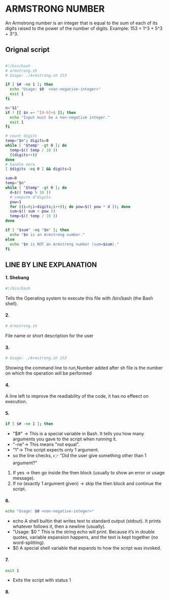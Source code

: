 # ARMSTRONG NUMBER 
An Armstrong number is an integer that is equal to the sum of each of its digits raised to the power of the number of digits. Example: 153 = 1^3 + 5^3 + 3^3.
## Orignal script 
```bash

#!/bin/bash
# armstrong.sh
# Usage: ./Armstrong.sh 153

if [ $# -ne 1 ]; then
  echo "Usage: $0  <non-negative-integer>"
  exit 1
fi

n="$1"
if ! [[ $n =~ ^[0-9]+$ ]]; then
  echo "Input must be a non-negative integer."
  exit 1
fi

# count digits
temp="$n"; digits=0
while [ "$temp" -gt 0 ]; do
  temp=$(( temp / 10 ))
  ((digits++))
done
# handle zero
[ $digits -eq 0 ] && digits=1

sum=0
temp="$n"
while [ "$temp" -gt 0 ]; do
  d=$(( temp % 10 ))
  # compute d^digits
  pow=1
  for ((i=0;i<digits;i++)); do pow=$(( pow * d )); done
  sum=$(( sum + pow ))
  temp=$(( temp / 10 ))
done

if [ "$sum" -eq "$n" ]; then
  echo "$n is an Armstrong number."
else
  echo "$n is NOT an Armstrong number (sum=$sum)."
fi

```
## LINE BY LINE EXPLANATION 

#### 1. Shebang 

```bash
#!/bin/bash
```
Tells the Operating system to execute this file with /bin/bash (the Bash shell).

#### 2.

```bash
# Armstrong.sh
```
File name or short description for the user

#### 3.

```bash
# Usage: ./Armstrong.sh 153
```
Showing the command line to run,Number added after sh file is the number on which the operation will be performed

#### 4. 
A line left to improve the readiability of the code, it has no effeect on execution.

#### 5.

```bash
if [ $# -ne 1 ]; then
```
- "$#" → This is a special variable in Bash. It tells you how many arguments you gave to the script when running it.
- "-ne"→ This means "not equal".
- "1"→ The script expects only 1 argument.
- so the line checks,
👉 "Did the user give something other than 1 argument?"
1) If yes → then go inside the then block (usually to show an error or usage message).
2) If no (exactly 1 argument given) → skip the then block and continue the script.

#### 6.

```bash
echo "Usage: $0 <non-negative-integer>"
```
- echo
A shell builtin that writes text to standard output (stdout). It prints whatever follows it, then a newline (usually).
- "Usage: $0 <non-negative-integer>"
This is the string echo will print. Because it’s in double quotes, variable expansion happens, and the text is kept together (no word-splitting).
- $0
A special shell variable that expands to how the script was invoked.

#### 7.

```bash
exit 1
```
- Exits the script with status 1

#### 8.




